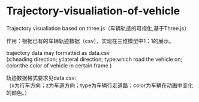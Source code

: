 # Trajectory-visualiation-of-vehicle
Trajectory visualiation based on three.js（车辆轨迹的可视化,基于Three.js）  

作用：根据已有的车辆轨迹数据（csv），实现在三维模型中1：1的展示。  

 trajectory data may formatted as data.csv  
  (x:heading direction; y:lateral direction; type:which road the vehicle on; color:the color of vehicle in certain frame )  
  
轨迹数据格式要求见data.csv:  
（x为行车方向；z为车道方向；type为车辆行走道路；color为车辆在动画中变化的颜色。）  
